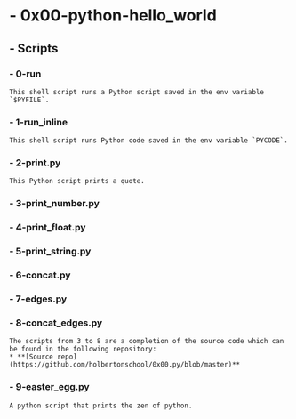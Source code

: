 # - 0x00-python-hello_world

## - Scripts

### - 0-run
	This shell script runs a Python script saved in the env variable `$PYFILE`.
### - 1-run_inline
	This shell script runs Python code saved in the env variable `PYCODE`.
### - 2-print.py
	This Python script prints a quote.
### - 3-print_number.py
### - 4-print_float.py
### - 5-print_string.py
### - 6-concat.py
### - 7-edges.py
### - 8-concat_edges.py
	The scripts from 3 to 8 are a completion of the source code which can be found in the following repository:
	* **[Source repo](https://github.com/holbertonschool/0x00.py/blob/master)**
### - 9-easter_egg.py
	A python script that prints the zen of python.
